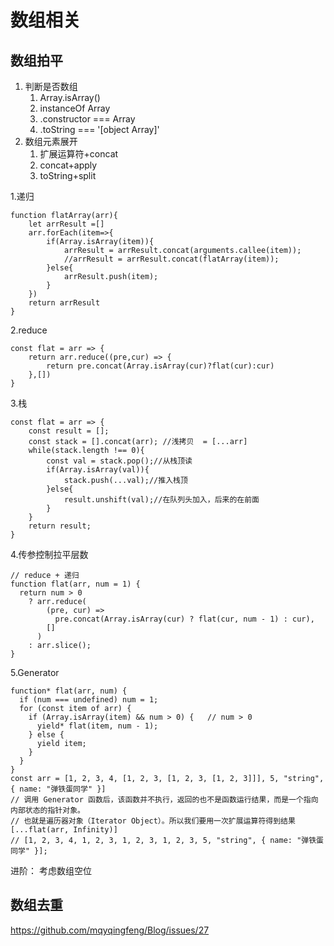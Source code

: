 # 数组相关

## 数组拍平

1. 判断是否数组
   1. Array.isArray()
   2. instanceOf Array
   3. .constructor === Array
   4. .toString === '[object Array]'
2. 数组元素展开
   1. 扩展运算符+concat
   2. concat+apply
   3. toString+split

1.递归

```
function flatArray(arr){
    let arrResult =[]
    arr.forEach(item=>{
        if(Array.isArray(item)){
            arrResult = arrResult.concat(arguments.callee(item)); 
            //arrResult = arrResult.concat(flatArray(item)); 
        }else{
            arrResult.push(item);
        }
    })
    return arrResult
}
```

2.reduce

```
const flat = arr => {
    return arr.reduce((pre,cur) => {
        return pre.concat(Array.isArray(cur)?flat(cur):cur)
    },[])
}
```

3.栈

```
const flat = arr => {
    const result = [];
    const stack = [].concat(arr); //浅拷贝  = [...arr]
    while(stack.length !== 0){
        const val = stack.pop();//从栈顶读
        if(Array.isArray(val)){
            stack.push(...val);//推入栈顶
        }else{
            result.unshift(val);//在队列头加入，后来的在前面
        }
    }
    return result;
}
```

4.传参控制拉平层数

```
// reduce + 递归
function flat(arr, num = 1) {
  return num > 0
    ? arr.reduce(
        (pre, cur) =>
          pre.concat(Array.isArray(cur) ? flat(cur, num - 1) : cur),
        []
      )
    : arr.slice();
}
```

5.Generator

```
function* flat(arr, num) {
  if (num === undefined) num = 1;
  for (const item of arr) {
    if (Array.isArray(item) && num > 0) {   // num > 0
      yield* flat(item, num - 1);
    } else {
      yield item;
    }
  }
}
const arr = [1, 2, 3, 4, [1, 2, 3, [1, 2, 3, [1, 2, 3]]], 5, "string", { name: "弹铁蛋同学" }]
// 调用 Generator 函数后，该函数并不执行，返回的也不是函数运行结果，而是一个指向内部状态的指针对象。
// 也就是遍历器对象（Iterator Object）。所以我们要用一次扩展运算符得到结果
[...flat(arr, Infinity)]    
// [1, 2, 3, 4, 1, 2, 3, 1, 2, 3, 1, 2, 3, 5, "string", { name: "弹铁蛋同学" }];

```

进阶：
考虑数组空位

## 数组去重
<https://github.com/mqyqingfeng/Blog/issues/27>
